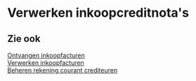 # Verwerken inkoopcreditnota's

## Zie ook

[Ontvangen inkoopfacturen](../ontvangen-inkoopfacturen/)  
[Verwerken inkoopfacturen](../verwerken-inkoopfacturen/)  
[Beheren rekening courant crediteuren](../beheren-rekening-courant-crediteuren/)

